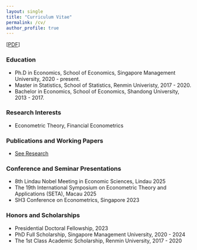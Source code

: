 ```yaml
---
layout: single
title: "Curriculum Vitae"
permalink: /cv/
author_profile: true
---
```

[[PDF](http://yuexuanren.github.io/CV_YuexuanRen.pdf)]

### Education

* Ph.D in Economics, School of Economics, Singapore Management University, 2020 - present.
* Master in Statistics, School of Statistics, Renmin Univeristy, 2017 - 2020.
* Bachelor in Economics, School of Economics, Shandong University, 2013 - 2017.

### Research Interests

* Econometric Theory, Financial Econometrics

<!-- ### Committee

* [Jia Li](https://sites.google.com/view/jiali/home) (Chair), [Peter C. B. Phillips](http://korora.econ.yale.edu/phillips/), [Jun Yu](https://fba.um.edu.mo/faculty/junyu/), [Yichong Zhang](https://sites.google.com/site/yichongzhang86/home)-->

### Publications and Working Papers

* [See Research](https://yuexuanren.github.io/research/)

  
### Conference and Seminar Presentations

* 8th Lindau Nobel Meeting in Economic Sciences, Lindau 2025
* The 19th International Symposium on Econometric Theory and Applications (SETA), Macau 2025
* SH3 Conference on Econometrics, Singapore 2023

### Honors and Scholarships

* Presidential Doctoral Fellowship, 2023
* PhD Full Scholarship, Singapore Management University, 2020 - 2024
* The 1st Class Academic Scholarship, Renmin University, 2017 - 2020


  
 
  
 
